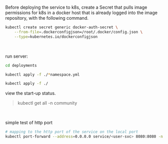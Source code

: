Before deploying the service to k8s, create a Secret that pulls image permissions for k8s in a docker host that is already logged into the image repository, with the following command.

```bash
kubectl create secret generic docker-auth-secret \
    --from-file=.dockerconfigjson=/root/.docker/config.json \
    --type=kubernetes.io/dockerconfigjson
```

<br>

run server:

```bash
cd deployments

kubectl apply -f ./*namespace.yml

kubectl apply -f ./
```

view the start-up status.

> kubectl get all -n community

<br>

simple test of http port

```bash
# mapping to the http port of the service on the local port
kubectl port-forward --address=0.0.0.0 service/<user-svc> 8080:8080 -n <community>
```
